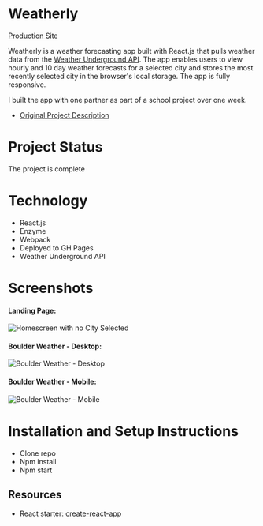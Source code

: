 # Weatherly
[Production Site](https://anderswood.github.io/weatherly/)

Weatherly is a weather forecasting app built with React.js that pulls weather data from the [Weather Underground API](https://www.wunderground.com/weather/api/). The app enables users to view hourly and 10 day weather forecasts for a selected city and stores the most recently selected city in the browser's local storage. The app is fully responsive.

I built the app with one partner as part of a school project over one week.
* [Original Project Description](http://frontend.turing.io/projects/weathrly.html)

# Project Status
The project is complete

# Technology
* React.js
* Enzyme
* Webpack
* Deployed to GH Pages
* Weather Underground API

# Screenshots
#### Landing Page:
![Homescreen with no City Selected]()

#### Boulder Weather - Desktop:
![Boulder Weather - Desktop]()

#### Boulder Weather - Mobile:
![Boulder Weather - Mobile]()

# Installation and Setup Instructions
* Clone repo
* Npm install
* Npm start

## Resources
* React starter: [create-react-app](https://github.com/facebookincubator/create-react-app)
